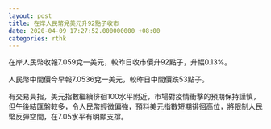 ```yaml
---
layout: post
title: 在岸人民幣兌美元升92點子收市
date: 2020-04-09 17:27:52.000000000 +08:00
categories: rthk
---
```


在岸人民幣收報7.059兌一美元，較昨日收市價升92點子，升幅0.13%。

人民幣中間價今早報7.0536兌一美元，較昨日中間價跌53點子。

有交易員指，美元指數繼續徘徊100水平附近，市場對疫情衝擊的預期保持謹慎，但午後結匯盤較多，令人民幣輕微偏強，預料美元指數短期徘徊高位，將限制人民幣反彈空間，在7.05水平有明顯支撐。
